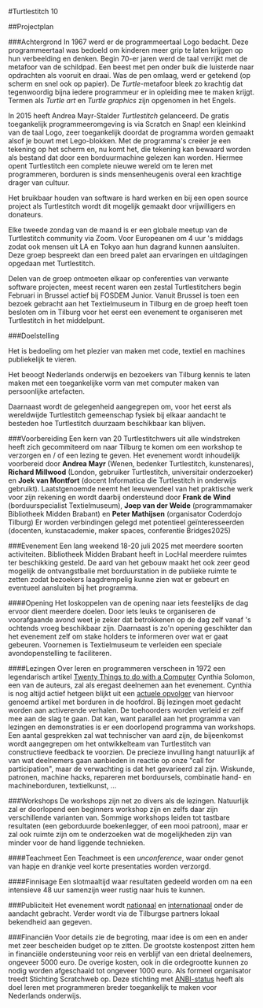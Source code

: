 #Turtlestitch 10

##Projectplan

###Achtergrond
In 1967 werd er de programmeertaal Logo bedacht. Deze programmeertaal was bedoeld om kinderen meer grip te laten krijgen op hun  verbeelding en denken. Begin 70-er jaren werd de taal verrijkt met de metafoor van de schildpad. Een beest met pen onder buik die luisterde naar opdrachten als vooruit en draai. Was de pen omlaag, werd er getekend (op scherm en snel ook op papier).
De *Turtle*-metafoor bleek zo krachtig dat tegenwoordig bijna iedere programmeur er in opleiding mee te maken krijgt. Termen als *Turtle art* en *Turtle graphics* zijn opgenomen in het Engels.

In 2015 heeft Andrea Mayr-Stalder *Turtlestitch* gelanceerd. De gratis toegankelijk programmeeromgeving is via Scratch en Snap! een kleinkind van de taal Logo, zeer toegankelijk doordat de programma worden gemaakt alsof je bouwt met Lego-blokken. Met de programma's creëer je een tekening op het scherm en, nu komt het, die tekening kan bewaard worden als bestand dat door een borduurmachine gelezen kan worden.
Hiermee opent Turtlestitch een complete nieuwe wereld om te leren met programmeren, borduren is sinds mensenheugenis overal een krachtige drager van cultuur.

Het bruikbaar houden van software is hard werken en bij een open source project als Turtlestitch wordt dit mogelijk gemaakt door vrijwilligers en donateurs.  
 
Elke tweede zondag van de maand is er een globale meetup van de Turtlestitch community via Zoom. Voor Europeanen om 4 uur 's middags zodat ook mensen uit LA en Tokyo aan hun dagrand kunnen aansluiten.
Deze groep bespreekt dan een breed palet aan ervaringen en uitdagingen opgedaan met Turtlestitch.

Delen van de groep ontmoeten elkaar op conferenties van verwante software projecten, meest recent waren een zestal Turtlestitchers begin Februari in Brussel actief bij FOSDEM Junior. Vanuit Brussel is toen een bezoek gebracht aan het Textielmuseum in Tilburg en de groep heeft toen besloten om in Tilburg voor het eerst een evenement te organiseren met Turtlestitch in het middelpunt.


###Doelstelling

Het is bedoeling om het plezier van maken met code, textiel en machines publiekelijk te vieren.

Het beoogt Nederlands onderwijs en bezoekers van Tilburg kennis te laten maken met een toegankelijke vorm van met computer maken van persoonlijke artefacten.

Daarnaast wordt de gelegenheid aangegrepen om, voor het eerst als wereldwijde Turtlestitch gemeenschap fysiek bij elkaar aandacht te besteden hoe Turtlestitch duurzaam beschikbaar kan blijven.

###Voorbereiding
Een kern van 20 Turtlestitchwers uit alle windstreken heeft zich gecommiteerd om naar Tilburg te komen om een workshop te verzorgen en / of een lezing te geven.
Het evenement wordt inhoudelijk voorbereid door **Andrea Mayr** (Wenen, bedenker Turtlestitch, kunstenares), **Richard Millwood** (London, gebruiker Turtlestitch, universitair onderzoeker) en **Joek van Montfort** (docent Informatica die Turtlestitch in onderwijs gebruikt). Laatstgenoemde neemt het leeuwendeel van het praktische werk voor zijn rekening en wordt daarbij ondersteund door **Frank de Wind** (borduurspecialist Textielmuseum), **Joep van der Weide** (programmamaker Bibliotheek Midden Brabant) en **Peter Mathijsen** (organisator Coderdojo Tilburg)
Er worden verbindingen gelegd met potentieel geïnteresseerden (docenten, kunstacademie, maker spaces, conferentie Bridges2025)

###Evenement
Een lang weekend 18-20 juli 2025 met meerdere soorten activiteiten. Bibliotheek Midden Brabant heeft in LocHal meerdere ruimtes ter beschikking gesteld. De aard van het gebouw maakt het ook zeer geod mogelijk de ontvangstbalie met borduurstation in de publieke ruimte te zetten zodat bezoekers laagdrempelig kunne zien wat er gebeurt en eventueel aansluiten bij het programma.

####Opening
Het loskoppelen van de opening naar iets feestelijks de dag ervoor dient meerdere doelen. Door iets leuks te organiseren de voorafgaande avond weet je zeker dat betrokkenen op de dag zelf vanaf 's ochtends vroeg beschikbaar zijn. Daarnaast is zo'n opening geschikter dan het evenement zelf om stake holders te informeren over wat er gaat gebeuren. Voornemen is Textielmuseum te verleiden een speciale avondopenstelling te faciliteren. 

####Lezingen
Over leren en programmeren verscheen in 1972 een legendarisch artikel [Twenty Things to do with a Computer](https://dspace.mit.edu/bitstream/handle/1721.1/5836/AIM-248.pdf?sequence=2&isAllowed=y) Cynthia Solomon, een van de auteurs, zal als eregast deelnemen aan het evenement. Cynthia is nog altijd actief hetgeen blijkt uit een [actuele opvolger](https://citejournal.org/volume-22/issue-1-22/seminal-articles/turtlestitching-at-least-twenty-things-to-do-with-a-computer-and-a-computerized-embroidery-machine/) van hiervoor genoemd artikel met borduren in de hoofdrol. Bij lezingen moet gedacht worden aan activerende verhalen. De toehoorders worden verleid er zelf mee aan de slag te gaan. Dat kan, want parallel aan het programma van lezingen en demonstraties is er een doorlopend programma van workshops. Een aantal gesprekken zal wat technischer van aard zijn, de bijeenkomst wordt aangegrepen om het ontwikkelteam van Turtlestitch van constructieve feedback te voorzien.
De precieze invulling hangt natuurlijk af van wat deelnemers gaan aanbieden in reactie op onze "call for participation", maar de verwachting is dat het gevarieerd zal zijn. Wiskunde, patronen, machine hacks, repareren met borduursels, combinatie hand- en machineborduren, textielkunst, ... 

###Workshops
De workshops zijn net zo divers als de lezingen. Natuurlijk zal er doorlopend een beginners workshop zijn en zelfs daar zijn verschillende varianten van. Sommige workshops leiden tot tastbare resultaten (een geborduurde boekenlegger, of een mooi patroon), maar er zal ook ruimte zijn om te onderzoeken wat de mogelijkheden zijn van minder voor de hand liggende technieken.

####Teachmeet
Een Teachmeet is een *unconference*, waar onder genot van hapje en drankje veel korte presentaties worden verzorgd. 

####Finnisage
Een slotmaaltijd waar resultaten gedeeld worden om na een intensieve 48 uur samenzijn weer rustig naar huis te kunnen.

###Publiciteit
Het evenement wordt [nationaal](https://lochal.nl/turtlestitch) en [internationaal](https://www.turtlestitch.org/ten) onder de aandacht gebracht. Verder wordt via de Tilburgse partners lokaal bekendheid aan gegeven.

###Financiën
Voor details zie de begroting, maar idee is om een en ander met zeer bescheiden budget op te zitten. De grootste kostenpost zitten hem in financiële ondersteuning voor reis en verblijf van een drietal deelnemers, ongeveer 5000 euro. De overige kosten, ook in die ordegrootte kunnen zo nodig worden afgeschaald tot ongeveer 1000 euro.
Als formeel organisator treedt Stichting Scratchweb op. Deze stichting met [ANBI-status](http://scratchweb.nl/anbi/) heeft als doel leren met programmeren breder toegankelijk te maken voor Nederlands onderwijs.

